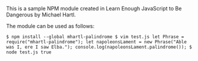 This is a sample NPM module created in Learn Enough JavaScript to Be Dangerous by Michael Hartl.

The module can be used as follows:


`$ npm install --global mhartl-palindrome
$ vim test.js
let Phrase = require("mhartl-palindrome");
let napoleonsLament = new Phrase("Able was I, ere I saw Elba.");
console.log(napoleonsLament.palindrome());
$ node test.js
true`

